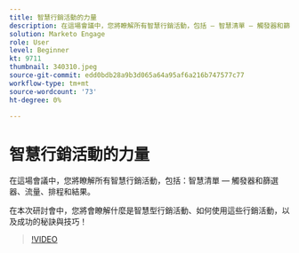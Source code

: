 ```yaml
---
title: 智慧行銷活動的力量
description: 在這場會議中，您將瞭解所有智慧行銷活動，包括 — 智慧清單 — 觸發器和篩選器、流量、排程和結果。
solution: Marketo Engage
role: User
level: Beginner
kt: 9711
thumbnail: 340310.jpeg
source-git-commit: edd0bdb28a9b3d065a64a95af6a216b747577c77
workflow-type: tm+mt
source-wordcount: '73'
ht-degree: 0%

---
```


# 智慧行銷活動的力量

在這場會議中，您將瞭解所有智慧行銷活動，包括：智慧清單 — 觸發器和篩選器、流量、排程和結果。

在本次研討會中，您將會瞭解什麼是智慧型行銷活動、如何使用這些行銷活動，以及成功的秘訣與技巧！

>[!VIDEO](https://video.tv.adobe.com/v/340310/?quality=12&learn=on)
